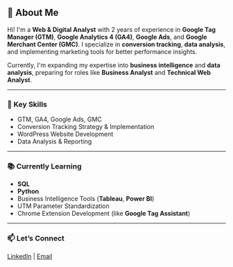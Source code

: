 ## 💼 About Me

Hi! I'm a **Web & Digital Analyst** with 2 years of experience in **Google Tag Manager (GTM)**, **Google Analytics 4 (GA4)**, **Google Ads**, and **Google Merchant Center (GMC)**. I specialize in **conversion tracking**, **data analysis**, and implementing marketing tools for better performance insights.  

Currently, I'm expanding my expertise into **business intelligence** and **data analysis**, preparing for roles like **Business Analyst** and **Technical Web Analyst**.  

---

### 🔎 Key Skills

- GTM, GA4, Google Ads, GMC  
- Conversion Tracking Strategy & Implementation  
- WordPress Website Development  
- Data Analysis & Reporting  

---

### 📚 Currently Learning

- **SQL** 
- **Python** 
- Business Intelligence Tools (**Tableau**, **Power BI**)  
- UTM Parameter Standardization  
- Chrome Extension Development (like **Google Tag Assistant**)  

---

### 📫 Let’s Connect

[LinkedIn](https://www.linkedin.com/in/hkavalci/) | [Email](mailto:hsynkavalci@gmail.com)  
